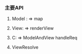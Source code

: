 > 

### 主要API

1. Model :  => map
2. View:    => renderView 
4. C:       => ModelAndView handleReq

4. ViewResolve




